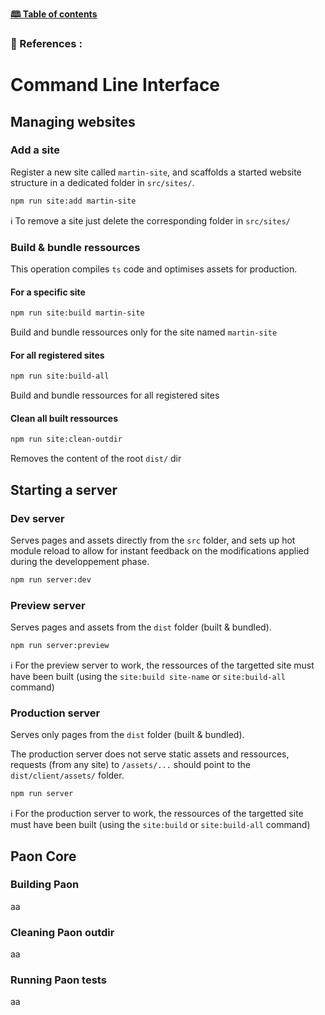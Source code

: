 [**🕮 Table of contents**](/Readme.md)

### 🦚 References : 

# Command Line Interface

## Managing websites

### Add a site

Register a new site called `martin-site`, and scaffolds a started website structure in a dedicated folder in `src/sites/`.

```bash
npm run site:add martin-site
```

ℹ️ To remove a site just delete the corresponding folder in `src/sites/`

### Build & bundle ressources

This operation compiles `ts` code and optimises assets for production.

#### For a specific site

```bash
npm run site:build martin-site
```
Build and bundle ressources only for the site named `martin-site`

#### For all registered sites

```bash
npm run site:build-all
```
Build and bundle ressources for all registered sites

#### Clean all built ressources

```bash
npm run site:clean-outdir
```
Removes the content of the root `dist/` dir

## Starting a server

### Dev server

Serves pages and assets directly from the `src` folder, and sets up hot module reload to allow for instant feedback on the modifications applied during the developpement phase.

```bash
npm run server:dev
```

### Preview server

Serves pages and assets from the `dist` folder (built & bundled).

```bash
npm run server:preview
```

ℹ️ For the preview server to work, the ressources of the targetted site must have been built (using the `site:build site-name` or `site:build-all` command)

### Production server

Serves only pages from the `dist` folder (built & bundled).

The production server does not serve static assets and ressources, 
requests (from any site) to `/assets/...` should point to the `dist/client/assets/` folder.

```bash
npm run server
```

ℹ️ For the production server to work, the ressources of the targetted site must have been built (using the `site:build` or `site:build-all` command)

## Paon Core

### Building Paon

aa

### Cleaning Paon outdir

aa

### Running Paon tests

aa

